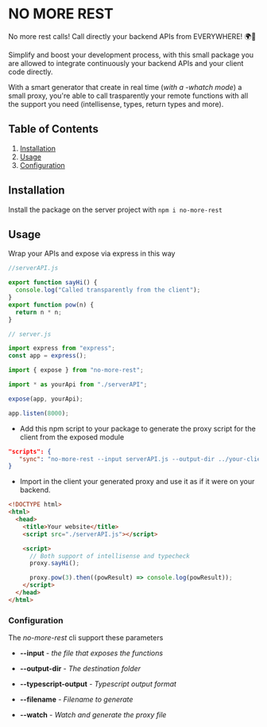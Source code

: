 # NO MORE REST

No more rest calls! Call directly your backend APIs from EVERYWHERE! 🌍🚀

Simplify and boost your development process, with this small package you are allowed to integrate continuously your backend APIs and your client code directly.

With a smart generator that create in real time (_with a -whatch mode_) a small proxy, you're able to call trasparently your remote functions with all the support you need (intellisense, types, return types and more).

## Table of Contents

1. [Installation](#installation)
2. [Usage](#usage)
3. [Configuration](#configuration)

## Installation

Install the package on the server project with `npm i no-more-rest`

## Usage

Wrap your APIs and expose via express in this way

```javascript
//serverAPI.js

export function sayHi() {
  console.log("Called transparently from the client");
}
export function pow(n) {
  return n * n;
}
```

```javascript
// server.js

import express from "express";
const app = express();

import { expose } from "no-more-rest";

import * as yourApi from "./serverAPI";

expose(app, yourApi);

app.listen(8000);
```

- Add this npm script to your package to generate the proxy script for the client from the exposed module

```json
"scripts": {
   "sync": "no-more-rest --input serverAPI.js --output-dir ../your-client-path/"
}
```

- Import in the client your generated proxy and use it as if it were on your backend.

```html
<!DOCTYPE html>
<html>
  <head>
    <title>Your website</title>
    <script src="./serverAPI.js"></script>

    <script>
      // Both support of intellisense and typecheck
      proxy.sayHi();

      proxy.pow(3).then((powResult) => console.log(powResult));
    </script>
  </head>
</html>
```

### Configuration

The *no-more-rest* cli support these parameters

- **--input** - _the file that exposes the functions_

- **--output-dir** - _The destination folder_

- **--typescript-output** - _Typescript output format_

- **--filename** - _Filename to generate_

- **--watch** - _Watch and generate the proxy file_
